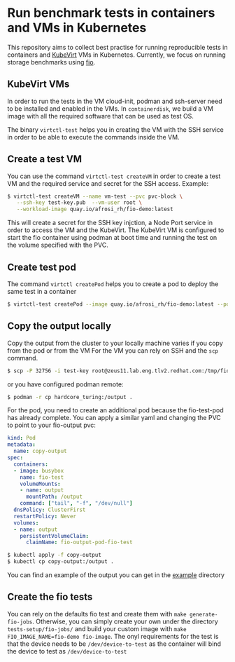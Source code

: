 # Run benchmark tests in containers and VMs in Kubernetes

This repository aims to collect best practise for running reproducible tests in containers and [KubeVirt](https://kubevirt.io/) VMs in Kubernetes. Currently, we focus on running storage benchmarks using [fio](https://fio.readthedocs.io/en/latest/index.html).
## KubeVirt VMs

In order to run the tests in the VM cloud-init, podman and ssh-server need to be installed and enabled in the VMs. In `containerdisk`, we build a VM image with all the required software that can be used as test OS.

The binary `virtctl-test` helps you in creating the VM with the SSH service in order to be able to execute the commands inside the VM. 

## Create a test VM
You can use the command `virtctl-test createVM` in order to create a test VM and the required service and secret for the SSH access. Example:
```bash
$ virtctl-test createVM --name vm-test --pvc pvc-block \
   --ssh-key test-key.pub  --vm-user root \
   --workload-image quay.io/afrosi_rh/fio-demo:latest
```
This will create a secret for the SSH key injction, a Node Port service in order to access the VM and the KubeVirt. The KubeVirt VM is configured to start the fio container using podman at boot time and running the test on the volume specified with the PVC.

## Create test pod 
The command `virtctl createPod` helps you to create a pod to deploy the same test in a container
```bash
$ virtctl-test createPod --image quay.io/afrosi_rh/fio-demo:latest --pod test-fio-pod --pvc pvc-block-pod
```
## Copy the output locally
Copy the output from the cluster to your locally machine varies if you copy from the pod or from the VM
For the VM you can rely on SSH and the `scp` command.
```bash
$ scp -P 32756 -i test-key root@zeus11.lab.eng.tlv2.redhat.com:/tmp/fio* output/vm
```
or you have configured podman remote:
```bash
$ podman -r cp hardcore_turing:/output .
```
For the pod, you need to create an additional pod because the fio-test-pod has already complete.
You can apply a similar yaml and changing the PVC to point to your fio-output pvc:
```yaml
kind: Pod
metadata:
  name: copy-output
spec:
  containers:
  - image: busybox
    name: fio-test
    volumeMounts:
    - name: output
      mountPath: /output
    command: ["tail", "-f", "/dev/null"]
  dnsPolicy: ClusterFirst
  restartPolicy: Never
  volumes:
  - name: output
    persistentVolumeClaim:
      claimName: fio-output-pod-fio-test
```
```bash
$ kubectl apply -f copy-output
$ kubectl cp copy-output:/output .
```
You can find an example of the output you can get in the [example](https://github.com/alicefr/kubevirt-test-vm/tree/main/example) directory

## Create the fio tests
You can rely on the defaults fio test and create them with `make generate-fio-jobs`. Otherwise, you can simply create your own under the directory `tests-setup/fio-jobs/` and build your custom image with `make FIO_IMAGE_NAME=fio-demo fio-image`. The onyl requirements for the test is that the device needs to be `/dev/device-to-test` as the container will bind the device to test as `/dev/device-to-test`

